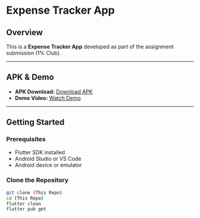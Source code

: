 # Expense Tracker App

## Overview
This is a **Expense Tracker App** developed as part of the assignment submission (1% Club).  

---

## APK & Demo
- **APK Download:** [Download APK](https://drive.google.com/drive/folders/17fsgaxVTlcR4SmQMqo8xJRiCoAts5_7s?usp=sharing)  
- **Demo Video:** [Watch Demo](https://drive.google.com/drive/folders/17fsgaxVTlcR4SmQMqo8xJRiCoAts5_7s?usp=sharing)  

---

## Getting Started

### Prerequisites
- Flutter SDK installed 
- Android Studio or VS Code
- Android device or emulator

### Clone the Repository
```bash
git clone (This Repo)
cd (This Repo)
flutter clean
flutter pub get
